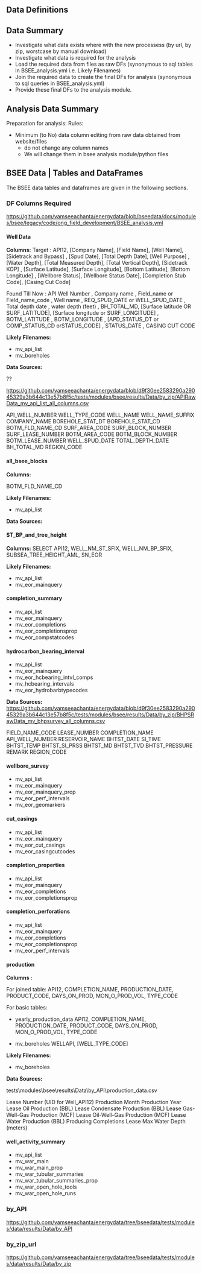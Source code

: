 ## Data Definitions

## Data Summary

- Investigate what data exists where with the new processess (by url, by zip, worstcase by manual download)
- Investigate what data is required for the analysis
- Load the required data from files as raw DFs (synonymous to sql tables in BSEE_analysis.yml i.e. Likely Filenames)
- Join the required data to create the final DFs for analysis (synonymous to sql queries in BSEE_analysis.yml)
- Provide these final DFs to the analysis module.

## Analysis Data Summary

Preparation for analysis:
Rules:
- Minimum (to No) data column editing from raw data obtained from website/files
  - do not change any column names
  - We will change them in bsee analysis module/python files


## BSEE Data | Tables and DataFrames

The BSEE data tables and dataframes are given in the following sections.

### DF Columns Required

<https://github.com/vamseeachanta/energydata/blob/bseedata/docs/modules/bsee/legacy/code/ong_field_development/BSEE_analysis.yml>

#### Well Data

**Columns:**
Target : API12, [Company Name], [Field Name], [Well Name], [Sidetrack and Bypass]
            , [Spud Date], [Total Depth Date], [Well Purpose]
            , [Water Depth], [Total Measured Depth], [Total Vertical Depth], [Sidetrack KOP]
            , [Surface Latitude], [Surface Longitude], [Bottom Latitude], [Bottom Longitude]
            , [Wellbore Status], [Wellbore Status Date], [Completion Stub Code], [Casing Cut Code]

Found Till Now : API Well Number , Company name , Field_name or Field_name_code , Well name , REQ_SPUD_DATE or WELL_SPUD_DATE , 
        Total depth date , water depth (feet) , BH_TOTAL_MD, [Surface latitude OR SURF_LATITUDE], [Surface longitude or SURF_LONGITUDE] , BOTM_LATITUDE , BOTM_LONGITUDE , [APD_STATUS_DT or COMP_STATUS_CD orSTATUS_CODE] , STATUS_DATE , CASING CUT CODE

**Likely Filenames:**

- mv_api_list
- mv_boreholes

**Data Sources:**

??

https://github.com/vamseeachanta/energydata/blob/d9f30ee2583290a29045329a3b644c13e57b8f5c/tests/modules/bsee/results/Data/by_zip/APIRawData_mv_api_list_all_columns.csv

API_WELL_NUMBER
WELL_TYPE_CODE
WELL_NAME
WELL_NAME_SUFFIX
COMPANY_NAME
BOREHOLE_STAT_DT
BOREHOLE_STAT_CD
BOTM_FLD_NAME_CD
SURF_AREA_CODE
SURF_BLOCK_NUMBER
SURF_LEASE_NUMBER
BOTM_AREA_CODE
BOTM_BLOCK_NUMBER
BOTM_LEASE_NUMBER
WELL_SPUD_DATE
TOTAL_DEPTH_DATE
BH_TOTAL_MD
REGION_CODE

#### all_bsee_blocks

**Columns:**

BOTM_FLD_NAME_CD

**Likely Filenames:**

- mv_api_list

**Data Sources:**


#### ST_BP_and_tree_height

**Columns:**
SELECT API12, WELL_NM_ST_SFIX, WELL_NM_BP_SFIX, SUBSEA_TREE_HEIGHT_AML, SN_EOR

**Likely Filenames:**

- mv_api_list
- mv_eor_mainquery

#### completion_summary

- mv_api_list
- mv_eor_mainquery
- mv_eor_completions
- mv_eor_completionsprop
- mv_eor_compstatcodes

#### hydrocarbon_bearing_interval

- mv_api_list
- mv_eor_mainquery
- mv_eor_hcbearing_intvl_comps
- mv_hcbearing_intervals
- mv_eor_hydrobarbtypecodes


**Data Sources:**
https://github.com/vamseeachanta/energydata/blob/d9f30ee2583290a29045329a3b644c13e57b8f5c/tests/modules/bsee/results/Data/by_zip/BHPSRawData_mv_bhpsurvey_all_columns.csv

FIELD_NAME_CODE
LEASE_NUMBER
COMPLETION_NAME
API_WELL_NUMBER
RESERVOIR_NAME
BHTST_DATE
SI_TIME
BHTST_TEMP
BHTST_SI_PRSS
BHTST_MD
BHTST_TVD
BHTST_PRESSURE
REMARK
REGION_CODE

#### wellbore_survey

- mv_api_list
- mv_eor_mainquery
- mv_eor_mainquery_prop
- mv_eor_perf_intervals
- mv_eor_geomarkers

#### cut_casings

- mv_api_list
- mv_eor_mainquery
- mv_eor_cut_casings
- mv_eor_casingcutcodes

#### completion_properties

- mv_api_list
- mv_eor_mainquery
- mv_eor_completions
- mv_eor_completionsprop

#### completion_perforations

- mv_api_list
- mv_eor_mainquery
- mv_eor_completions
- mv_eor_completionsprop
- mv_eor_perf_intervals

#### production

**Columns :**

For joined table:
API12, COMPLETION_NAME, PRODUCTION_DATE, PRODUCT_CODE, DAYS_ON_PROD, MON_O_PROD_VOL, TYPE_CODE

For basic tables:
- yearly_production_data
API12, COMPLETION_NAME, PRODUCTION_DATE, PRODUCT_CODE, DAYS_ON_PROD, MON_O_PROD_VOL, TYPE_CODE

- mv_boreholes
WELLAPI, [WELL_TYPE_CODE]


**Likely Filenames:**

- mv_boreholes

**Data Sources:**

tests\modules\bsee\results\Data\by_API\production_data.csv

Lease Number (UID for Well_API12)
Production Month
Production Year
Lease Oil Production (BBL)
Lease Condensate Production (BBL)
Lease Gas-Well-Gas Production (MCF)
Lease Oil-Well-Gas Production (MCF)
Lease Water Production (BBL)
Producing Completions
Lease Max Water Depth (meters)

#### well_activity_summary

- mv_api_list
- mv_war_main
- mv_war_main_prop
- mv_war_tubular_summaries
- mv_war_tubular_summaries_prop
- mv_war_open_hole_tools
- mv_war_open_hole_runs

### by_API

<https://github.com/vamseeachanta/energydata/tree/bseedata/tests/modules/data/results/Data/by_API>

### by_zip_url

<https://github.com/vamseeachanta/energydata/tree/bseedata/tests/modules/data/results/Data/by_zip>
